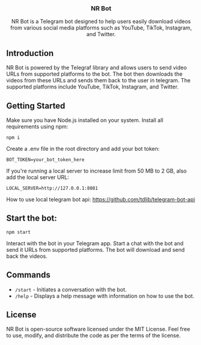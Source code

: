 <div align="center">
   <h3 align="center">NR Bot</h3>
   <p align="center">
      NR Bot is a Telegram bot designed to help users easily download videos from various social media platforms such as YouTube, TikTok, Instagram, and Twitter.
   </p>
</div>

## Introduction
NR Bot is powered by the Telegraf library and allows users to send video URLs from supported platforms to the bot. The bot then downloads the videos from these URLs and sends them back to the user in telegram. The supported platforms include YouTube, TikTok, Instagram, and Twitter.

## Getting Started
Make sure you have Node.js installed on your system.
Install all requirements using npm:
```
npm i
```
Create a .env file in the root directory and add your bot token:

```
BOT_TOKEN=your_bot_token_here
```
If you're running a local server to increase limit from 50 MB to 2 GB, also add the local server URL:

```
LOCAL_SERVER=http://127.0.0.1:8081
```
How to use local telegram bot api: https://github.com/tdlib/telegram-bot-api

## Start the bot:
```
npm start
```
Interact with the bot in your Telegram app. Start a chat with the bot and send it URLs from supported platforms. The bot will download and send back the videos.

## Commands
- `/start` - Initiates a conversation with the bot.
- `/help` - Displays a help message with information on how to use the bot.

## License
NR Bot is open-source software licensed under the MIT License. Feel free to use, modify, and distribute the code as per the terms of the license.

